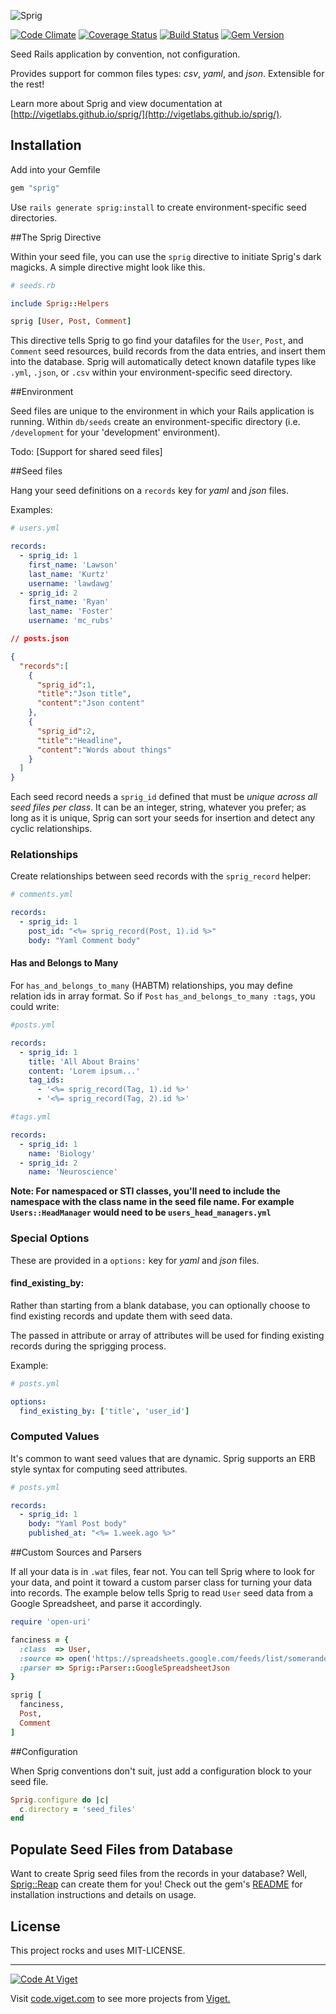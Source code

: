 ![Sprig](http://i.imgur.com/XCu3iVO.png)

[![Code Climate](https://codeclimate.com/github/vigetlabs/sprig.png)](https://codeclimate.com/github/vigetlabs/sprig) [![Coverage Status](https://coveralls.io/repos/vigetlabs/sprig/badge.png)](https://coveralls.io/r/vigetlabs/sprig) [![Build Status](https://travis-ci.org/vigetlabs/sprig.png?branch=master)](https://travis-ci.org/vigetlabs/sprig) [![Gem Version](https://badge.fury.io/rb/sprig.png)](http://badge.fury.io/rb/sprig)

Seed Rails application by convention, not configuration.

Provides support for common files types: *csv*, *yaml*, and *json*.  Extensible for the rest!

Learn more about Sprig and view documentation at [http://vigetlabs.github.io/sprig/](http://vigetlabs.github.io/sprig/).

## Installation

Add into your Gemfile
```ruby
gem "sprig"
```
Use `rails generate sprig:install` to create environment-specific seed directories.

##The Sprig Directive

Within your seed file, you can use the `sprig` directive to initiate Sprig's dark magicks. A simple directive might look like this.

```ruby
# seeds.rb

include Sprig::Helpers

sprig [User, Post, Comment]
```

This directive tells Sprig to go find your datafiles for the `User`, `Post`, and `Comment` seed resources, build records from the data entries, and insert them into the database. Sprig will automatically detect known datafile types like `.yml`, `.json`, or `.csv` within your environment-specific seed directory.

##Environment

Seed files are unique to the environment in which your Rails application is running. Within `db/seeds` create an environment-specific directory (i.e. `/development` for your 'development' environment).

Todo: [Support for shared seed files]

##Seed files

Hang your seed definitions on a `records` key for *yaml* and *json* files.

Examples:

```yaml
# users.yml

records:
  - sprig_id: 1
    first_name: 'Lawson'
    last_name: 'Kurtz'
    username: 'lawdawg'
  - sprig_id: 2
    first_name: 'Ryan'
    last_name: 'Foster'
    username: 'mc_rubs'
```

```json
// posts.json

{
  "records":[
    {
      "sprig_id":1,
      "title":"Json title",
      "content":"Json content"
    },
    {
      "sprig_id":2,
      "title":"Headline",
      "content":"Words about things"
    }
  ]
}
```

Each seed record needs a `sprig_id` defined that must be *unique across all seed files per class*.  It can be an integer, string, whatever you prefer; as long as it is unique, Sprig can sort your seeds for insertion and detect any cyclic relationships.

### Relationships

Create relationships between seed records with the `sprig_record` helper:

```yaml
# comments.yml

records:
  - sprig_id: 1
    post_id: "<%= sprig_record(Post, 1).id %>"
    body: "Yaml Comment body"
```

#### Has and Belongs to Many
For `has_and_belongs_to_many` (HABTM) relationships, you may define relation ids in array format. So if `Post` `has_and_belongs_to_many :tags`, you could write:
```yaml
#posts.yml

records:
  - sprig_id: 1
    title: 'All About Brains'
    content: 'Lorem ipsum...'
    tag_ids:
      - '<%= sprig_record(Tag, 1).id %>'
      - '<%= sprig_record(Tag, 2).id %>'
```
```yaml
#tags.yml

records:
  - sprig_id: 1
    name: 'Biology'
  - sprig_id: 2
    name: 'Neuroscience'
```
**Note: For namespaced or STI classes, you'll need to include the namespace with the class name in the seed file name. For example `Users::HeadManager` would need to be `users_head_managers.yml`**

### Special Options

These are provided in a `options:` key for *yaml* and *json* files.

#### find_existing_by:

Rather than starting from a blank database, you can optionally choose to find existing records and update them with seed data.

The passed in attribute or array of attributes will be used for finding existing records during the sprigging process.

Example:

```yaml
# posts.yml

options:
  find_existing_by: ['title', 'user_id']
```

### Computed Values

It's common to want seed values that are dynamic.  Sprig supports an ERB style syntax for computing seed attributes.

```yaml
# posts.yml

records:
  - sprig_id: 1
    body: "Yaml Post body"
    published_at: "<%= 1.week.ago %>"
```

##Custom Sources and Parsers

If all your data is in `.wat` files, fear not. You can tell Sprig where to look for your data, and point it toward a custom parser class for turning your data into records. The example below tells Sprig to read `User` seed data from a Google Spreadsheet, and parse it accordingly.

```ruby
require 'open-uri'

fanciness = {
  :class  => User,
  :source => open('https://spreadsheets.google.com/feeds/list/somerandomtoken/1/public/values?alt=json'),
  :parser => Sprig::Parser::GoogleSpreadsheetJson
}

sprig [
  fanciness,
  Post,
  Comment
]
```

##Configuration

When Sprig conventions don't suit, just add a configuration block to your seed file.

```ruby
Sprig.configure do |c|
  c.directory = 'seed_files'
end
```

## Populate Seed Files from Database

Want to create Sprig seed files from the records in your database? Well,
[Sprig::Reap](https://rubygems.org/gems/sprig-reap) can create them for you! Check out the gem's
[README](https://github.com/vigetlabs/sprig-reap#sprigreap) for installation instructions and
details on usage.

## License

This project rocks and uses MIT-LICENSE.

***

<a href="http://code.viget.com">
  <img src="http://code.viget.com/github-banner.png" alt="Code At Viget">
</a>

Visit [code.viget.com](http://code.viget.com) to see more projects from [Viget.](https://viget.com)

